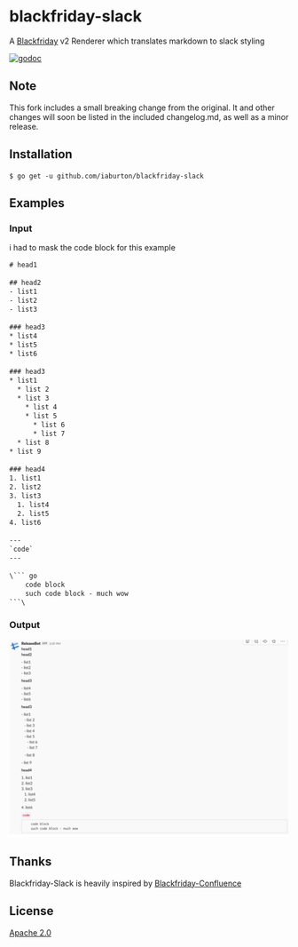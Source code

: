 # blackfriday-slack
A [Blackfriday](https://github.com/russross/blackfriday) v2 Renderer which translates markdown to slack styling

[![godoc](https://img.shields.io/badge/godoc-reference-orange.svg?style=flat-square)](https://godoc.org/github.com/iaburton/blackfriday-slack)

## Note
This fork includes a small breaking change from the original. It and other changes will soon be listed in the
included changelog.md, as well as a minor release.

## Installation
```
$ go get -u github.com/iaburton/blackfriday-slack
```

## Examples

### Input
i had to mask the code block for this example
```
# head1

## head2
- list1
- list2
- list3

### head3
* list4
* list5
* list6

### head3
* list1
  * list 2
  * list 3
    * list 4
    * list 5
      * list 6
      * list 7
  * list 8
* list 9

### head4
1. list1
2. list2
3. list3
  1. list4
  2. list5
4. list6

---
`code`
---

\``` go
    code block 
    such code block - much wow
```\

```

### Output
![output image](https://github.com/iaburton/blackfriday-slack/blob/master/output.png)

## Thanks
Blackfriday-Slack is heavily inspired by [Blackfriday-Confluence](https://github.com/kentaro-m/blackfriday-confluence)


## License
[Apache 2.0](https://github.com/iaburton/blackfriday-slack/blob/master/LICENSE)